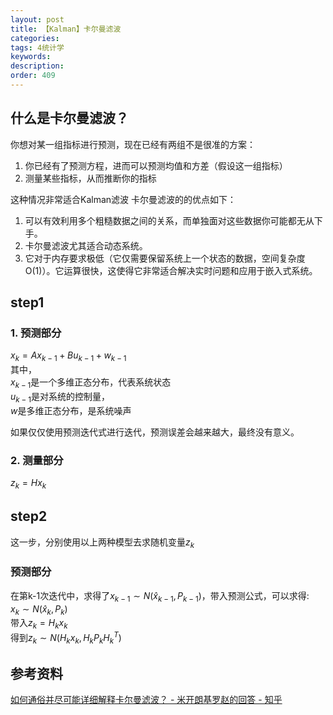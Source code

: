 ```yaml
---
layout: post
title: 【Kalman】卡尔曼滤波
categories:
tags: 4统计学
keywords:
description:
order: 409
---
```


## 什么是卡尔曼滤波？
你想对某一组指标进行预测，现在已经有两组不是很准的方案：  
1. 你已经有了预测方程，进而可以预测均值和方差（假设这一组指标）  
2. 测量某些指标，从而推断你的指标


这种情况非常适合Kalman滤波
卡尔曼滤波的的优点如下：
1. 可以有效利用多个粗糙数据之间的关系，而单独面对这些数据你可能都无从下手。
2. 卡尔曼滤波尤其适合动态系统。
3. 它对于内存要求极低（它仅需要保留系统上一个状态的数据，空间复杂度O(1)）。它运算很快，这使得它非常适合解决实时问题和应用于嵌入式系统。

## step1
### 1. 预测部分

$x_k=Ax_{k-1}+Bu_{k-1}+w_{k-1}$  
其中，  
$x_{k-1}$是一个多维正态分布，代表系统状态  
$u_{k-1}$是对系统的控制量，  
$w$是多维正态分布，是系统噪声  


如果仅仅使用预测迭代式进行迭代，预测误差会越来越大，最终没有意义。  
### 2. 测量部分
$z_k=H x_k$

## step2
这一步，分别使用以上两种模型去求随机变量$z_k$  


### 预测部分
在第k-1次迭代中，求得了$x_{k-1}\sim N(\hat x_{k-1},P_{k-1})$，带入预测公式，可以求得:  
$x_k\sim N(\hat x_k,P_k)$  
带入$z_k=H_k x_k$  
得到$z_k\sim N(H_k x_k,H_kP_kH_k^T)$  

## 参考资料
[如何通俗并尽可能详细解释卡尔曼滤波？ - 米开朗基罗赵的回答 - 知乎](https://www.zhihu.com/question/23971601/answer/375355599)

